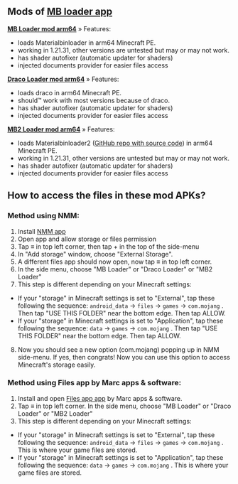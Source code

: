 ## Mods of [MB loader app](<https://github.com/bambosan/MaterialBinLoader-Apk>)

__**[MB Loader mod arm64](https://raw.githubusercontent.com/CallMeSoumya2063/RandomCoolStuff/main/MB%20Loader_v1.0_arm64_mod.apk)**__
» Features:
- loads Materialbinloader in arm64 Minecraft PE.
- working in 1.21.31, other versions are untested but may or may not work.
- has shader autofixer (automatic updater for shaders)
- injected documents provider for easier files access

__**[Draco Loader mod arm64](https://raw.githubusercontent.com/CallMeSoumya2063/RandomCoolStuff/main/Draco%20Loader_v1.0_arm64_mod.apk)**__
» Features:
- loads draco in arm64 Minecraft PE.
- should™ work with most versions because of draco.
- has shader autofixer (automatic updater for shaders)
- injected documents provider for easier files access

__**[MB2 Loader mod arm64](https://raw.githubusercontent.com/CallMeSoumya2063/RandomCoolStuff/main/MB2%20Loader_v1.0_arm64_mod.apk)**__
» Features:
- loads Materialbinloader2 ([GitHub repo with source code](<https://github.com/mcbegamerxx954/mtbinloader2>)) in arm64 Minecraft PE.
- working in 1.21.31, other versions are untested but may or may not work.
- has shader autofixer (automatic updater for shaders)
- injected documents provider for easier files access

## How to access the files in these mod APKs?

### Method using NMM:
1. Install [NMM app](<https://play.google.com/store/apps/details?id=in.mfile>)
2. Open app and allow storage or files permission 
3. Tap ≡ in top left corner, then tap + in the top of the side-menu
4. In "Add storage" window, choose "External Storage".
5. A different files app should now open, now tap ≡ in top left corner.
6. In the side menu, choose "MB Loader" or "Draco Loader" or "MB2 Loader"
7. This step is different depending on your Minecraft settings:
- If your "storage" in Minecraft settings is set to "External", tap these following the sequence: `android_data` → `files` → `games` → `com.mojang` . Then tap "USE THIS FOLDER" near the bottom edge. Then tap ALLOW.
- If your "storage" in Minecraft settings is set to "Application", tap these following the sequence: `data` → `games` → `com.mojang` . Then tap "USE THIS FOLDER" near the bottom edge. Then tap ALLOW.
8. Now you should see a new option (com.mojang) popping up in NMM side-menu. If yes, then congrats! Now you can use this option to access Minecraft's storage easily.

### Method using Files app by Marc apps & software:
1. Install and open [Files app app](<https://play.google.com/store/apps/details?id=com.marc.files>) by Marc apps & software.
2. Tap ≡ in top left corner. In the side menu, choose "MB Loader" or "Draco Loader" or "MB2 Loader"
3. This step is different depending on your Minecraft settings:
- If your "storage" in Minecraft settings is set to "External", tap these following the sequence: `android_data` → `files` → `games` → `com.mojang` . This is where your game files are stored.
- If your "storage" in Minecraft settings is set to "Application", tap these following the sequence: `data` → `games` → `com.mojang` . This is where your game files are stored.
